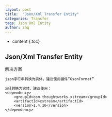 ```yaml
---
layout: post
title:  "Json/Xml Transfer Entity"
categories: Transfer
tags: Json Xml Entity
author: zhq
---
```


* content
{:toc}

## Json/Xml Transfer Entity

解决方案
```text
json字符串转换为实体，建议使用插件“GsonFormat”

xml转换为实体，建议使用：
<dependency>
    <groupId>com.thoughtworks.xstream</groupId>
    <artifactId>xstream</artifactId>
    <version>1.4.10</version>
</dependency>
```


